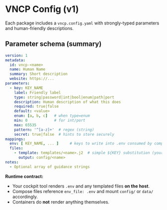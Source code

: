 # VNCP Config (v1)

Each package includes a `vncp.config.yaml` with strongly-typed parameters and human-friendly descriptions.

## Parameter schema (summary)

```yaml
version: 1
metadata:
  id: vncp-<name>
  name: Human Name
  summary: Short description
  website: https://...
parameters:
  - key: KEY_NAME
    label: Friendly label
    type: string|password|int|bool|enum|path|port
    description: Human description of what this does
    required: true|false
    default: <value>
    enum: [a, b, c]   # when type=enum
    min: 0            # for int/port
    max: 65535
    pattern: '^[a-z]+'  # regex (string)
    secret: true|false  # hints to store securely
mappings:
  env: [ KEY_NAME, ... ]     # keys to write into .env consumed by compose
  files:
    - template: templates/<name>.j2  # simple ${KEY} substitution (your tool renders on host)
      output: config/<name>
notes:
  - Optional array of guidance strings
```

**Runtime contract:**  
- Your cockpit tool renders `.env` and any templated files **on the host**.  
- Compose files reference `env_file: .env` and mount `config/` or `data/` accordingly.  
- Containers do **not** render anything themselves.
